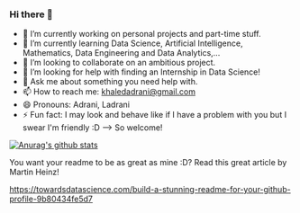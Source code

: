 ### Hi there 👋
- 🔭 I’m currently working on personal projects and part-time stuff.
- 🌱 I’m currently learning Data Science, Artificial Intelligence, Mathematics, Data Engineering and Data Analytics,...
- 👯 I’m looking to collaborate on an ambitious project.
- 🤔 I’m looking for help with finding an Internship in Data Science!
- 💬 Ask me about something you need help with.
- 📫 How to reach me: khaledadrani@gmail.com
- 😄 Pronouns: Adrani, Ladrani
- ⚡ Fun fact: I may look and behave like if I have a problem with you but I swear I'm friendly :D
--> So welcome!

[![Anurag's github stats](https://github-readme-stats.vercel.app/api?username=KhaledAdrani1997&show_icons=true&theme=radical)](https://github.com/KhaledAdrani1997/github-readme-stats)

You want your readme to be as great as mine :D? Read this great article by Martin Heinz!

https://towardsdatascience.com/build-a-stunning-readme-for-your-github-profile-9b80434fe5d7
